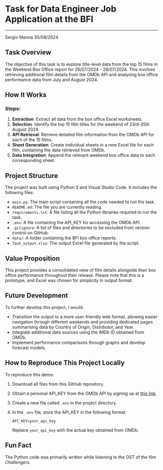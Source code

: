 # Task for Data Engineer Job Application at the BFI
---
Sergio Menna 30/08/2024

## Task Overview

The objective of this task is to explore title-level data from the top 15 films in the Weekend Box Office report for 26/07/2024 - 28/07/2024. This involves retrieving additional film details from the OMDb API and analysing box office performance data from July and August 2024.

## How It Works

### Steps:

1. **Extraction**: Extract all data from the box office Excel worksheets.
2. **Selection**: Identify the top 15 film titles for the weekend of 23rd-25th August 2024.
3. **API Retrieval**: Retrieve detailed film information from the OMDb API for each of the 15 films.
4. **Sheet Generation**: Create individual sheets in a new Excel file for each film, containing the data retrieved from OMDb.
5. **Data Integration**: Append the relevant weekend box office data to each corresponding sheet.

## Project Structure

The project was built using Python 3 and Visual Studio Code. It includes the following files:

- `main.py`: The main script containing all the code needed to run the task.
- `README.md`: The file you are currently reading.
- `requirements.txt`: A file listing all the Python libraries required to run the task.
- `.env`: A file containing the API_KEY for accessing the OMDb API.
- `.gitignore`: A list of files and directories to be excluded from version control on GitHub.
- `data/`: A folder containing the BFI box office reports.
- `Task_output.xlsx`: The output Excel file generated by the script.

## Value Proposition

This project provides a consolidated view of film details alongside their box office performance throughout their release. Please note that this is a prototype, and Excel was chosen for simplicity in output format.

## Future Development

To further develop this project, I would:

- Transition the output to a more user-friendly web format, allowing easier navigation through different weekends and providing dedicated pages summarising data by Country of Origin, Distributor, and Year.
- Integrate additional data sources using the IMDb ID obtained from OMDb.
- Implement performance comparisons through graphs and develop forecast models.

## How to Reproduce This Project Locally

To reproduce this demo:

1. Download all files from this GitHub repository.
2. Obtain a personal API_KEY from the OMDb API by signing up at [this link](https://www.omdbapi.com/apikey.aspx).
3. Create a new file called `.env` in the project directory.
4. In the `.env` file, store the API_KEY in the following format:

    ```
    API_KEY=your_api_key
    ```

   Replace `your_api_key` with the actual key obtained from OMDb.

## Fun Fact

The Python code was primarily written while listening to the OST of the film *Challengers*.

